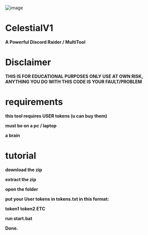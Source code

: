 ![image](https://github.com/discordsolar/CelestialV1/assets/169748142/7d5703e2-f9c0-4b63-a44e-fa39f3195918)
# CelestialV1
**A Powerful Discord Raider / MultiTool**

# Disclaimer
**THIS IS FOR EDUCATIONAL PURPOSES ONLY USE AT OWN RISK, ANYTHING YOU DO WITH THIS CODE IS YOUR FAULT/PROBLEM**

# requirements
**this tool requires USER tokens (u can buy them)**

**must be on a pc / laptop**

**a brain**

# tutorial
**download the zip**

**extract the zip**

**open the folder**

**put your User tokens in tokens.txt in this format:**

**token1**
**token2**
**ETC**

**run start.bat**

**Done.**

